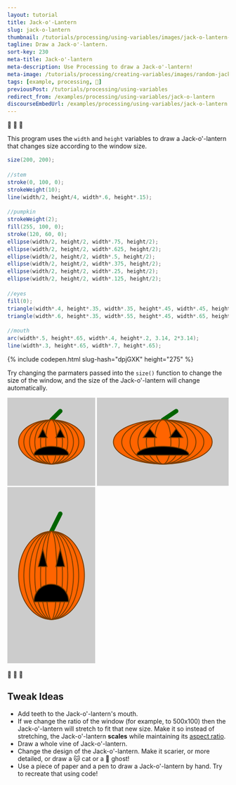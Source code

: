 ```yaml
---
layout: tutorial
title: Jack-o'-Lantern
slug: jack-o-lantern
thumbnail: /tutorials/processing/using-variables/images/jack-o-lantern-1.png
tagline: Draw a Jack-o'-lantern.
sort-key: 230
meta-title: Jack-o'-lantern
meta-description: Use Processing to draw a Jack-o'-lantern!
meta-image: /tutorials/processing/creating-variables/images/random-jack-o-lantern-2.png
tags: [example, processing, 🎃]
previousPost: /tutorials/processing/using-variables
redirect_from: /examples/processing/using-variables/jack-o-lantern
discourseEmbedUrl: /examples/processing/using-variables/jack-o-lantern
---
```


:jack_o_lantern: 🎃 :jack_o_lantern:

This program uses the `width` and `height` variables to draw a Jack-o'-lantern that changes size according to the window size.

```java
size(200, 200);

//stem
stroke(0, 100, 0);
strokeWeight(10);
line(width/2, height/4, width*.6, height*.15);

//pumpkin
strokeWeight(2);
fill(255, 100, 0);
stroke(120, 60, 0);
ellipse(width/2, height/2, width*.75, height/2);
ellipse(width/2, height/2, width*.625, height/2);
ellipse(width/2, height/2, width*.5, height/2);
ellipse(width/2, height/2, width*.375, height/2);
ellipse(width/2, height/2, width*.25, height/2);
ellipse(width/2, height/2, width*.125, height/2);

//eyes
fill(0);
triangle(width*.4, height*.35, width*.35, height*.45, width*.45, height*.45);
triangle(width*.6, height*.35, width*.55, height*.45, width*.65, height*.45);

//mouth
arc(width*.5, height*.65, width*.4, height*.2, 3.14, 2*3.14);
line(width*.3, height*.65, width*.7, height*.65);

```

{% include codepen.html slug-hash="dpjGXK" height="275" %}

Try changing the parmaters passed into the `size()` function to change the size of the window, and the size of the Jack-o'-lantern will change automatically.

![🎃](/tutorials/processing/using-variables/images/jack-o-lantern-2.png) ![🎃](/tutorials/processing/using-variables/images/jack-o-lantern-3.png) ![🎃](/tutorials/processing/using-variables/images/jack-o-lantern-4.png)

🎃 :jack_o_lantern: 🎃

## Tweak Ideas

- Add teeth to the Jack-o'-lantern's mouth.
- If we change the ratio of the window (for example, to 500x100) then the Jack-o'-lantern will stretch to fit that new size. Make it so instead of stretching, the Jack-o'-lantern **scales** while maintaining its [aspect ratio](https://en.wikipedia.org/wiki/Aspect_ratio_(image)).
- Draw a whole vine of Jack-o'-lantern.
- Change the design of the Jack-o'-lantern. Make it scarier, or more detailed, or draw a :cat: cat or a :ghost: ghost!
- Use a piece of paper and a pen to draw a Jack-o'-lantern by hand. Try to recreate that using code!
